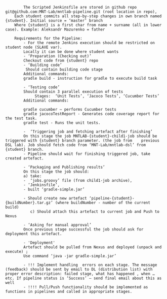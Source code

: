             The Scripted Jenkinsfile are stored in github repo git@github.com:MNT-Lab/mntlab-pipeline.git (root location in repo), 
        Each student commits all step-by-step changes in own branch named {student}. Initial source = ‘master’ branch
        Where {student} is a first char from name + surname (all in lower case). Example: Aleksandr Mazurenko = father

        Requirements for the Pipeline:
            - For the remote Jenkins execution should be restricted on student node (SLAVE var).
            Locally it can be done where student wants
            - ‘Preparation (Checking out)’
            Checkout code from {student} repo
            - ‘Building code’
             Should contain building code stage
            Additional commands:
            gradle build - instruction for gradle to execute build task

            - ‘Testing code’
            Should contain 3 parallel execution of tests
                 Stages:  ‘Unit Tests’, ‘Jacoco Tests’, ‘Cucumber Tests’
            Additional commands:

            gradle cucumber – performs Cucumber tests
            gradle jacocoTestReport - Generates code coverage report for the test task.
            gradle test - Runs the unit tests.

            -  ‘Triggering job and fetching artefact after finishing’
            On this stage the job MNTLAB-{student}-child1-job should be triggered with {student} branch parameter. (the job from    previous DSL lab). Job should fetch code from ‘MNT-Lab/mntlab-dsl’ from {student} branch.
            - Pipeline should wait for finishing triggered job, take created artefact.

            - ‘Packaging and Publishing results’
            On this stage the job should:
            a) take:
            -  ‘jobs.groovy’ file (from child1-job archive), 
            - ‘Jenkinsfile’, 
            - built ‘gradle-simple.jar’ 

            - Should create new artefact ‘pipeline-{student}-{buildNumber}.tar.gz’ (where buildNumber - number of the current build)
               c) Should attach this artefact to current job and Push to Nexus

            - ‘Asking for manual approval’
            Once previous stage successful the job should ask for deployment this artefact.

            - 'Deployment'
            Artefact should be pulled from Nexus and deployed (unpack and execute) ;
            Use command ‘java -jar gradle-simple.jar’

            - !!! Implement handling  errors on each stage. The message (feedback) should be sent by email to DL (distribution list) with proper error description: failed stage, what has happened , when … etc. If pipeline status is ‘Success’ – send final email about this as well
            - !!!! Pull/Push functionality should be implemented as functions in pipelines and called in appropriate stages.
